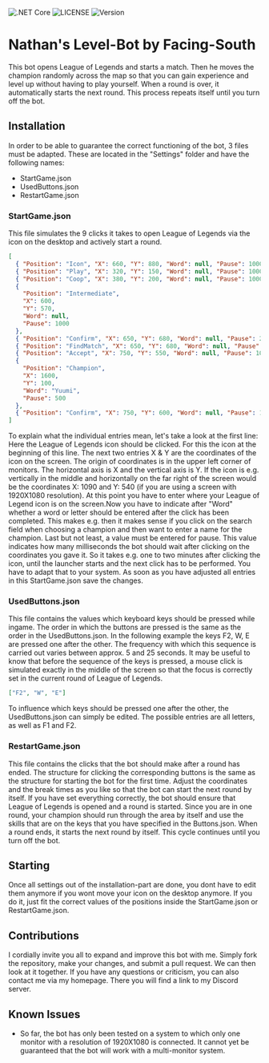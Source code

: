 ![.NET Core](https://github.com/Facing-South/NathansLevelBot/workflows/.NET%20Core/badge.svg)
![LICENSE](https://img.shields.io/badge/license-GNU3-green)
![Version](https://img.shields.io/badge/Version-1.0.3-blue)

# Nathan's Level-Bot by Facing-South

This bot opens League of Legends and starts a match. Then he moves the champion randomly across the map so that you can gain experience and level up without having to play yourself. When a round is over, it automatically starts the next round. This process repeats itself until you turn off the bot.

## Installation

In order to be able to guarantee the correct functioning of the bot, 3 files must be adapted. These are located in the "Settings" folder and have the following names:

- StartGame.json
- UsedButtons.json
- RestartGame.json

### StartGame.json

This file simulates the 9 clicks it takes to open League of Legends via the icon on the desktop and actively start a round.

```json
[
  { "Position": "Icon", "X": 660, "Y": 880, "Word": null, "Pause": 1000 },
  { "Position": "Play", "X": 320, "Y": 150, "Word": null, "Pause": 1000 },
  { "Position": "Coop", "X": 380, "Y": 200, "Word": null, "Pause": 1000 },
  {
    "Position": "Intermediate",
    "X": 600,
    "Y": 570,
    "Word": null,
    "Pause": 1000
  },
  { "Position": "Confirm", "X": 650, "Y": 680, "Word": null, "Pause": 2000 },
  { "Position": "FindMatch", "X": 650, "Y": 680, "Word": null, "Pause": 7000 },
  { "Position": "Accept", "X": 750, "Y": 550, "Word": null, "Pause": 10000 },
  {
    "Position": "Champion",
    "X": 1600,
    "Y": 100,
    "Word": "Yuumi",
    "Pause": 500
  },
  { "Position": "Confirm", "X": 750, "Y": 600, "Word": null, "Pause": 10000 }
]
```

To explain what the individual entries mean, let's take a look at the first line: Here the League of Legends icon should be clicked. For this the icon at the beginning of this line. The next two entries X & Y are the coordinates of the icon on the screen. The origin of coordinates is in the upper left corner of monitors. The horizontal axis is X and the vertical axis is Y. If the icon is e.g. vertically in the middle and horizontally on the far right of the screen would be the coordinates X: 1090 and Y: 540 (if you are using a screen with 1920X1080 resolution). At this point you have to enter where your League of Legend icon is on the screen.Now you have to indicate after "Word" whether a word or letter should be entered after the click has been completed. This makes e.g. then it makes sense if you click on the search field when choosing a champion and then want to enter a name for the champion. Last but not least, a value must be entered for pause. This value indicates how many milliseconds the bot should wait after clicking on the coordinates you gave it. So it takes e.g. one to two minutes after clicking the icon, until the launcher starts and the next click has to be performed. You have to adapt that to your system. As soon as you have adjusted all entries in this StartGame.json save the changes.

### UsedButtons.json

This file contains the values which keyboard keys should be pressed while ingame. The order in which the buttons are pressed is the same as the order in the UsedButtons.json. In the following example the keys F2, W, E are pressed one after the other. The frequency with which this sequence is carried out varies between approx. 5 and 25 seconds. It may be useful to know that before the sequence of the keys is pressed, a mouse click is simulated exactly in the middle of the screen so that the focus is correctly set in the current round of League of Legends.

```json
["F2", "W", "E"]
```

To influence which keys should be pressed one after the other, the UsedButtons.json can simply be edited. The possible entries are all letters, as well as F1 and F2.

### RestartGame.json

This file contains the clicks that the bot should make after a round has ended. The structure for clicking the corresponding buttons is the same as the structure for starting the bot for the first time. Adjust the coordinates and the break times as you like so that the bot can start the next round by itself. If you have set everything correctly, the bot should ensure that League of Legends is opened and a round is started. Since you are in one round, your champion should run through the area by itself and use the skills that are on the keys that you have specified in the Buttons.json. When a round ends, it starts the next round by itself. This cycle continues until you turn off the bot.

## Starting

Once all settings out of the installation-part are done, you dont have to edit them anymore if you wont move your icon on the desktop anymore. If you do it, just fit the correct values of the positions inside the StartGame.json or RestartGame.json.

## Contributions

I cordially invite you all to expand and improve this bot with me. Simply fork the repository, make your changes, and submit a pull request. We can then look at it together. If you have any questions or criticism, you can also contact me via my homepage. There you will find a link to my Discord server.

## Known Issues

- So far, the bot has only been tested on a system to which only one monitor with a resolution of 1920X1080 is connected. It cannot yet be guaranteed that the bot will work with a multi-monitor system.
